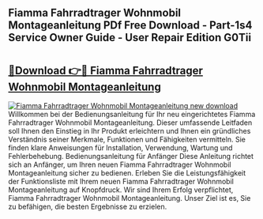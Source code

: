 ## Fiamma Fahrradtrager Wohnmobil Montageanleitung PDf Free Download - Part-1s4 Service Owner Guide - User Repair Edition G0Tii

# <h2><a href="http://df8a3qz.blite.top/?on=Fiamma+Fahrradtrager+Wohnmobil+Montageanleitung">🔗Download 👉🔴 Fiamma Fahrradtrager Wohnmobil Montageanleitung</a></h2>

[![Fiamma Fahrradtrager Wohnmobil Montageanleitung new download](https://i.imgur.com/lujVjoI.png)](http://df8a3qz.blite.top/?on=Fiamma+Fahrradtrager+Wohnmobil+Montageanleitung)
Willkommen bei der Bedienungsanleitung für Ihr neu eingerichtetes Fiamma Fahrradtrager Wohnmobil Montageanleitung. Dieser umfassende Leitfaden soll Ihnen den Einstieg in Ihr Produkt erleichtern und Ihnen ein gründliches Verständnis seiner Merkmale, Funktionen und Fähigkeiten vermitteln. Sie finden klare Anweisungen für Installation, Verwendung, Wartung und Fehlerbehebung. Bedienungsanleitung für Anfänger Diese Anleitung richtet sich an Anfänger, um Ihren neuen Fiamma Fahrradtrager Wohnmobil Montageanleitung sicher zu bedienen. Erleben Sie die Leistungsfähigkeit der Funktionsliste mit Ihrem neuen Fiamma Fahrradtrager Wohnmobil Montageanleitung auf Knopfdruck. Wir sind Ihrem Erfolg verpflichtet, Fiamma Fahrradtrager Wohnmobil Montageanleitung. Unser Ziel ist es, Sie zu befähigen, die besten Ergebnisse zu erzielen.
